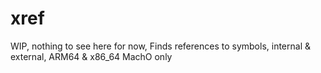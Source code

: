 # xref

WIP, nothing to see here for now, 
Finds references to symbols, internal & external, ARM64 & x86_64 MachO only
